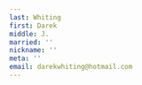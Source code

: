 ```yaml
---
last: Whiting
first: Darek
middle: J.
married: ''
nickname: ''
meta: ''
email: darekwhiting@hotmail.com
---
```


